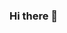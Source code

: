 ### Hi there 👋

<!--
**Jishua-allen/Jishua-allen** is a ✨ _special_ ✨ repository because its `README.md` (this file) appears on your GitHub profile.

Here are some ideas to get you started:

- 🔭 I’m currently working on ...
I'm Currently working on a new Project rewriting an application for QSROnline.
- 🌱 I’m currently learning ...
I am currently learning about Pipelines and CI/CD. As I am learning more about it I am trying to build a new Pipeline and deployment process to fully automate publishing for a project at my current work place QSROnline. 
- 👯 I’m looking to collaborate on ...
- 🤔 I’m looking for help with ...
- 💬 Ask me about ...
- 📫 How to reach me: ...
- 😄 Pronouns: ...
- ⚡ Fun fact: ...
-->
